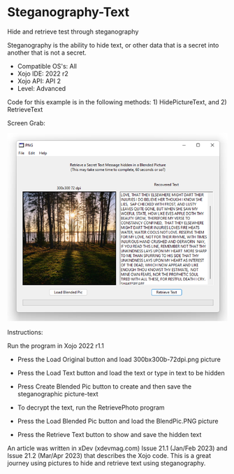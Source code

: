 # Steganography-Text
Hide and retrieve test through steganography

Steganography is the ability to hide text, or other data that is a secret into another that is not a secret. 

- Compatible OS's: All
- Xojo IDE: 2022 r2
- Xojo API: API 2
- Level: Advanced

Code for this example is in the following methods: 1) HidePictureText, and 2) RetrieveText

Screen Grab:

![](https://github.com/eugenedakin/Steganography-Text/blob/main/TextFromPhotoScreenGrab.png)

Instructions:

Run the program in Xojo 2022 r1.1
- Press the Load Original button and load 300bx300b-72dpi.png picture
- Press the Load Text button and load the text or type in text to be hidden
- Press Create Blended Pic button to create and then save the steganographic picture-text

- To decrypt the text, run the RetrievePhoto program 
- Press the Load Blended Pic button and load the BlendPic.PNG picture
- Press the Retrieve Text button to show and save the hidden text

An article was written in xDev (xdevmag.com) Issue 21.1 (Jan/Feb 2023) and Issue 21.2 (Mar/Apr 2023) that describes the Xojo code. This is a great journey using pictures to hide and retrieve text using steganography.

